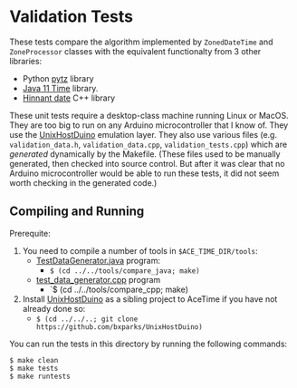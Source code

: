 # Validation Tests

These tests compare the algorithm implemented by `ZonedDateTime` and
`ZoneProcessor` classes with the equivalent functionalty from 3
other libraries:
* Python [pytz](https://pypi.org/project/pytz/) library
* [Java 11 Time](https://docs.oracle.com/en/java/javase/11/docs/api/java.base/java/time/package-summary.html) library.
* [Hinnant date](https://github.com/HowardHinnant/date) C++ library

These unit tests require a desktop-class machine running Linux or MacOS. They
are too big to run on any Arduino microcontroller that I know of. They use the
[UnixHostDuino](https://github.com/bxparks/UnixHostDuino) emulation layer. They
also use various files (e.g. `validation_data.h`, `validation_data.cpp`,
`validation_tests.cpp`) which are *generated* dynamically by the Makefile.
(These files used to be manually generated, then checked into source control.
But after it was clear that no Arduino microcontroller would be able to run
these tests, it did not seem worth checking in the generated code.)

## Compiling and Running

Prerequite:

1. You need to compile a number of tools in `$ACE_TIME_DIR/tools`:
    * [TestDataGenerator.java](../../tools/compare_java/TestDataGenerator.java)
      program:
        * `$ (cd ../../tools/compare_java; make)`
    * [test_data_generator.cpp](../../tools/compare_cpp/test_data_generator.cpp)
      program
        * `$ (cd ../../tools/compare_cpp; make)
1. Install [UnixHostDuino](https://github.com/bxparks/UnixHostDuino) as
  a sibling project to AceTime if you have not already done so:
    * `$ (cd ../../..; git clone https://github.com/bxparks/UnixHostDuino)`

You can run the tests in this directory by running the following commands:

```
$ make clean
$ make tests
$ make runtests
```
